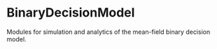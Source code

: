# BinaryDecisionModel
Modules for simulation and analytics of the mean-field binary decision model.
